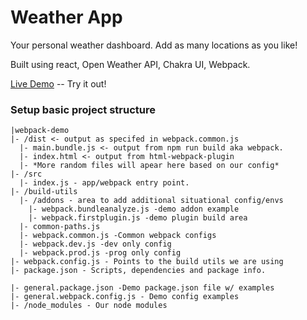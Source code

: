 # Weather App

Your personal weather dashboard. Add as many locations as you like!

Built using react, Open Weather API, Chakra UI, Webpack.

[Live Demo](https://weather-board.netlify.app/) -- Try it out!

### Setup basic project structure

    |webpack-demo
    |- /dist <- output as specifed in webpack.common.js
      |- main.bundle.js <- output from npm run build aka webpack.
      |- index.html <- output from html-webpack-plugin
      |- *More random files will apear here based on our config*
    |- /src
      |- index.js - app/webpack entry point.
    |- /build-utils
      |- /addons - area to add additional situational config/envs
        |- webpack.bundleanalyze.js -demo addon example
        |- webpack.firstplugin.js -demo plugin build area
      |- common-paths.js
      |- webpack.common.js -Common webpack configs
      |- webpack.dev.js -dev only config
      |- webpack.prod.js -prog only config
    |- webpack.config.js - Points to the build utils we are using
    |- package.json - Scripts, dependencies and package info.

    |- general.package.json -Demo package.json file w/ examples
    |- general.webpack.config.js - Demo config examples
    |- /node_modules - Our node modules
